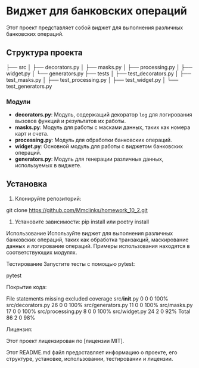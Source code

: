 # Виджет для банковских операций

Этот проект представляет собой виджет для выполнения различных банковских операций.

## Структура проекта

├── src
│ ├── decorators.py
│ ├── masks.py
│ ├── processing.py
│ ├── widget.py
│ └── generators.py
├── tests
│ ├── test_decorators.py
│ ├── test_masks.py
│ ├── test_processing.py
│ ├── test_widget.py
│ └── test_generators.py




### Модули

- **decorators.py**: Модуль, содержащий декоратор `log` для логирования вызовов функций и результатов их работы.
- **masks.py**: Модуль для работы с масками данных, таких как номера карт и счета.
- **processing.py**: Модуль для обработки банковских операций.
- **widget.py**: Основной модуль для работы с виджетом банковских операций.
- **generators.py**: Модуль для генерации различных данных, используемых в виджете.

## Установка

1. Клонируйте репозиторий:

git clone https://github.com/Mmclinks/homework_10_2.git

   
1. Установите зависимости:
pip install
или
poetry install

Использование
Используйте виджет для выполнения различных банковских операций, 
таких как обработка транзакций, маскирование данных и логирование операций. 
Примеры использования находятся в соответствующих модулях.

Тестирование
Запустите тесты с помощью pytest:

pytest

Покрытие кода:

File	            statements	missing	 excluded  coverage
src/__init__.py	    0	        0	     0	       100%
src/decorators.py	26	        0	     0	       100%
src/generators.py	11	        0	     0	       100%
src/masks.py	    17	        0	     0	       100%
src/processing.py	8	        0	     0	       100%
src/widget.py	    24	        2	     0	       92%
Total	            86	        2	     0	       98%

Лицензия:

Этот проект лицензирован по [лицензии MIT].

Этот README.md файл предоставляет информацию о проекте, его 
структуре, установке, использовании, тестировании и лицензии.
